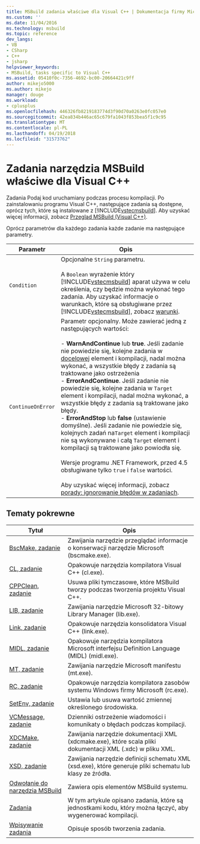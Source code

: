```yaml
---
title: MSBuild zadania właściwe dla Visual C++ | Dokumentacja firmy Microsoft
ms.custom: ''
ms.date: 11/04/2016
ms.technology: msbuild
ms.topic: reference
dev_langs:
- VB
- CSharp
- C++
- jsharp
helpviewer_keywords:
- MSBuild, tasks specific to Visual C++
ms.assetid: 05410f0c-7356-4692-bc00-20664421c9ff
author: mikejo5000
ms.author: mikejo
manager: douge
ms.workload:
- cplusplus
ms.openlocfilehash: 446326fb8219183774d3f90d70a0263e0fc057e0
ms.sourcegitcommit: 42ea834b446ac65c679fa1043f853bea5f1c9c95
ms.translationtype: MT
ms.contentlocale: pl-PL
ms.lasthandoff: 04/19/2018
ms.locfileid: "31573762"
---
```

# <a name="msbuild-tasks-specific-to-visual-c"></a>Zadania narzędzia MSBuild właściwe dla Visual C++
Zadania Podaj kod uruchamiany podczas procesu kompilacji. Po zainstalowaniu programu Visual C++, następujące zadania są dostępne, oprócz tych, które są instalowane z [!INCLUDE[vstecmsbuild](../extensibility/internals/includes/vstecmsbuild_md.md)]. Aby uzyskać więcej informacji, zobacz [Przegląd MSBuild (Visual C++)](/cpp/build/msbuild-visual-cpp-overview).  
  
 Oprócz parametrów dla każdego zadania każde zadanie ma następujące parametry.  
  
|Parametr|Opis|  
|---------------|-----------------|  
|`Condition`|Opcjonalne `String` parametru.<br /><br /> A `Boolean` wyrażenie który [!INCLUDE[vstecmsbuild](../extensibility/internals/includes/vstecmsbuild_md.md)] aparat używa w celu określenia, czy będzie można wykonać tego zadania. Aby uzyskać informacje o warunkach, które są obsługiwane przez [!INCLUDE[vstecmsbuild](../extensibility/internals/includes/vstecmsbuild_md.md)], zobacz [warunki](../msbuild/msbuild-conditions.md).|  
|`ContinueOnError`|Parametr opcjonalny. Może zawierać jedną z następujących wartości:<br /><br /> -   **WarnAndContinue** lub **true**. Jeśli zadanie nie powiedzie się, kolejne zadania w [docelowej](../msbuild/target-element-msbuild.md) element i kompilacji, nadal można wykonać, a wszystkie błędy z zadania są traktowane jako ostrzeżenia<br />-   **ErrorAndContinue**. Jeśli zadanie nie powiedzie się, kolejne zadania w `Target` element i kompilacji, nadal można wykonać, a wszystkie błędy z zadania są traktowane jako błędy.<br />-   **ErrorAndStop** lub **false** (ustawienie domyślne). Jeśli zadanie nie powiedzie się, kolejnych zadań na`Target` element i kompilacji nie są wykonywane i całą `Target` element i kompilacji są traktowane jako powiodła się.<br /><br /> Wersje programu .NET Framework, przed 4.5 obsługiwane tylko `true` i `false` wartości.<br /><br /> Aby uzyskać więcej informacji, zobacz [porady: ignorowanie błędów w zadaniach](../msbuild/how-to-ignore-errors-in-tasks.md).|  
  
## <a name="related-topics"></a>Tematy pokrewne  
  
|Tytuł|Opis|  
|-----------|-----------------|  
|[BscMake, zadanie](../msbuild/bscmake-task.md)|Zawijania narzędzie przeglądać informacje o konserwacji narzędzie Microsoft (bscmake.exe).|  
|[CL, zadanie](../msbuild/cl-task.md)|Opakowuje narzędzia kompilatora Visual C++ (cl.exe).|  
|[CPPClean, zadanie](../msbuild/cppclean-task.md)|Usuwa pliki tymczasowe, które MSBuild tworzy podczas tworzenia projektu Visual C++.|  
|[LIB, zadanie](../msbuild/lib-task.md)|Zawijania narzędzie Microsoft 32-bitowy Library Manager (lib.exe).|  
|[Link, zadanie](../msbuild/link-task.md)|Opakowuje narzędzia konsolidatora Visual C++ (link.exe).|  
|[MIDL, zadanie](../msbuild/midl-task.md)|Opakowuje narzędzia kompilatora Microsoft interfejsu Definition Language (MIDL) (midl.exe).|  
|[MT, zadanie](../msbuild/mt-task.md)|Zawijania narzędzie Microsoft manifestu (mt.exe).|  
|[RC, zadanie](../msbuild/rc-task.md)|Opakowuje narzędzia kompilatora zasobów systemu Windows firmy Microsoft (rc.exe).|  
|[SetEnv, zadanie](../msbuild/setenv-task.md)|Ustawia lub usuwa wartość zmiennej określonego środowiska.|  
|[VCMessage, zadanie](../msbuild/vcmessage-task.md)|Dzienniki ostrzeżenie wiadomości i komunikaty o błędach podczas kompilacji.|  
|[XDCMake, zadanie](../msbuild/xdcmake-task.md)|Zawijania narzędzie dokumentacji XML (xdcmake.exe), które scala pliki dokumentacji XML (.xdc) w pliku XML.|  
|[XSD, zadanie](../msbuild/xsd-task.md)|Zawijania narzędzie definicji schematu XML (xsd.exe), które generuje pliki schematu lub klasy ze źródła.|  
|[Odwołanie do narzędzia MSBuild](../msbuild/msbuild-reference.md)|Zawiera opis elementów MSBuild systemu.|  
|[Zadania](../msbuild/msbuild-tasks.md)|W tym artykule opisano zadania, które są jednostkami kodu, który można łączyć, aby wygenerować kompilacji.|  
|[Wpisywanie zadania](../msbuild/task-writing.md)|Opisuje sposób tworzenia zadania.|